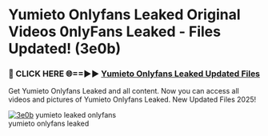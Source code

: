 # Yumieto Onlyfans Leaked Original Videos 0nlyFans Leaked - Files Updated! (3e0b)

<h3>🔴 CLICK HERE 🌐==►► <a href="https://tinyurl.com/2jnfzry5" rel="nofollow">Yumieto Onlyfans Leaked Updated Files</a></h3>

Get Yumieto Onlyfans Leaked and all content. Now you can access all videos and pictures of Yumieto Onlyfans Leaked. New Updated Files 2025!

[![3e0b](https://i.imgur.com/GyGTBgg.gif)](https://tinyurl.com/2jnfzry5)
yumieto leaked onlyfans<br>
yumieto onlyfans leaked